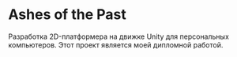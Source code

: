 # Ashes of the Past
Разработка 2D-платформера на движке Unity для персональных компьютеров. Этот проект является моей дипломной работой.
